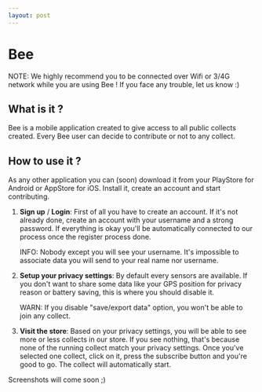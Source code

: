 ```yaml
---
layout: post
---
```


Bee
===

<div class="alert alert-info" role="alert">NOTE: We highly recommend you to be connected over Wifi or 3/4G network while you are using Bee ! If you face any trouble, let us know :)</div>

What is it ?
------------

Bee is a mobile application created to give access to all public collects created. Every Bee user can decide to contribute or not to any collect.

How to use it ?
---------------

As any other application you can (soon) download it from your PlayStore for Android or AppStore for iOS. Install it, create an account and start contributing.

1. __Sign up__ / __Login__:
First of all you have to create an account. If it's not already done, create an account with your username and a strong password. If everything is okay you'll be automatically connected to our process once the register process done.

    <div class="alert alert-info" role="alert">INFO: Nobody except you will see your username. It's impossible to associate data you will send to your real name nor username.</div>

2. __Setup your privacy settings__:
By default every sensors are available. If you don't want to share some data like your GPS position for privacy reason or battery saving, this is where you should disable it.

    <div class="alert alert-warning" role="alert">WARN: If you disable "save/export data" option, you won't be able to join any collect.</div>

3. __Visit the store__:
Based on your privacy settings, you will be able to see more or less collects in our store. If you see nothing, that's because none of the running collect match your privacy settings. Once you've selected one collect, click on it, press the subscribe button and you're good to go. The collect will automatically start.

Screenshots will come soon ;)